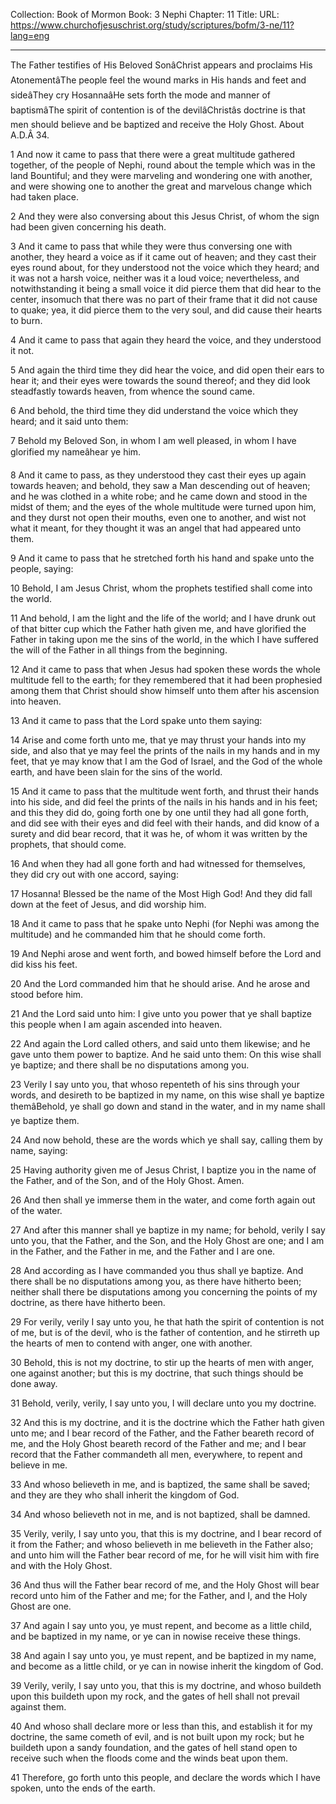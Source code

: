 Collection: Book of Mormon
Book: 3 Nephi
Chapter: 11
Title: 
URL: https://www.churchofjesuschrist.org/study/scriptures/bofm/3-ne/11?lang=eng

---

The Father testifies of His Beloved SonâChrist appears and proclaims His AtonementâThe people feel the wound marks in His hands and feet and sideâThey cry HosannaâHe sets forth the mode and manner of baptismâThe spirit of contention is of the devilâChristâs doctrine is that men should believe and be baptized and receive the Holy Ghost. About A.D.Â 34.

1 And now it came to pass that there were a great multitude gathered together, of the people of Nephi, round about the temple which was in the land Bountiful; and they were marveling and wondering one with another, and were showing one to another the great and marvelous change which had taken place.

2 And they were also conversing about this Jesus Christ, of whom the sign had been given concerning his death.

3 And it came to pass that while they were thus conversing one with another, they heard a voice as if it came out of heaven; and they cast their eyes round about, for they understood not the voice which they heard; and it was not a harsh voice, neither was it a loud voice; nevertheless, and notwithstanding it being a small voice it did pierce them that did hear to the center, insomuch that there was no part of their frame that it did not cause to quake; yea, it did pierce them to the very soul, and did cause their hearts to burn.

4 And it came to pass that again they heard the voice, and they understood it not.

5 And again the third time they did hear the voice, and did open their ears to hear it; and their eyes were towards the sound thereof; and they did look steadfastly towards heaven, from whence the sound came.

6 And behold, the third time they did understand the voice which they heard; and it said unto them:

7 Behold my Beloved Son, in whom I am well pleased, in whom I have glorified my nameâhear ye him.

8 And it came to pass, as they understood they cast their eyes up again towards heaven; and behold, they saw a Man descending out of heaven; and he was clothed in a white robe; and he came down and stood in the midst of them; and the eyes of the whole multitude were turned upon him, and they durst not open their mouths, even one to another, and wist not what it meant, for they thought it was an angel that had appeared unto them.

9 And it came to pass that he stretched forth his hand and spake unto the people, saying:

10 Behold, I am Jesus Christ, whom the prophets testified shall come into the world.

11 And behold, I am the light and the life of the world; and I have drunk out of that bitter cup which the Father hath given me, and have glorified the Father in taking upon me the sins of the world, in the which I have suffered the will of the Father in all things from the beginning.

12 And it came to pass that when Jesus had spoken these words the whole multitude fell to the earth; for they remembered that it had been prophesied among them that Christ should show himself unto them after his ascension into heaven.

13 And it came to pass that the Lord spake unto them saying:

14 Arise and come forth unto me, that ye may thrust your hands into my side, and also that ye may feel the prints of the nails in my hands and in my feet, that ye may know that I am the God of Israel, and the God of the whole earth, and have been slain for the sins of the world.

15 And it came to pass that the multitude went forth, and thrust their hands into his side, and did feel the prints of the nails in his hands and in his feet; and this they did do, going forth one by one until they had all gone forth, and did see with their eyes and did feel with their hands, and did know of a surety and did bear record, that it was he, of whom it was written by the prophets, that should come.

16 And when they had all gone forth and had witnessed for themselves, they did cry out with one accord, saying:

17 Hosanna! Blessed be the name of the Most High God! And they did fall down at the feet of Jesus, and did worship him.

18 And it came to pass that he spake unto Nephi (for Nephi was among the multitude) and he commanded him that he should come forth.

19 And Nephi arose and went forth, and bowed himself before the Lord and did kiss his feet.

20 And the Lord commanded him that he should arise. And he arose and stood before him.

21 And the Lord said unto him: I give unto you power that ye shall baptize this people when I am again ascended into heaven.

22 And again the Lord called others, and said unto them likewise; and he gave unto them power to baptize. And he said unto them: On this wise shall ye baptize; and there shall be no disputations among you.

23 Verily I say unto you, that whoso repenteth of his sins through your words, and desireth to be baptized in my name, on this wise shall ye baptize themâBehold, ye shall go down and stand in the water, and in my name shall ye baptize them.

24 And now behold, these are the words which ye shall say, calling them by name, saying:

25 Having authority given me of Jesus Christ, I baptize you in the name of the Father, and of the Son, and of the Holy Ghost. Amen.

26 And then shall ye immerse them in the water, and come forth again out of the water.

27 And after this manner shall ye baptize in my name; for behold, verily I say unto you, that the Father, and the Son, and the Holy Ghost are one; and I am in the Father, and the Father in me, and the Father and I are one.

28 And according as I have commanded you thus shall ye baptize. And there shall be no disputations among you, as there have hitherto been; neither shall there be disputations among you concerning the points of my doctrine, as there have hitherto been.

29 For verily, verily I say unto you, he that hath the spirit of contention is not of me, but is of the devil, who is the father of contention, and he stirreth up the hearts of men to contend with anger, one with another.

30 Behold, this is not my doctrine, to stir up the hearts of men with anger, one against another; but this is my doctrine, that such things should be done away.

31 Behold, verily, verily, I say unto you, I will declare unto you my doctrine.

32 And this is my doctrine, and it is the doctrine which the Father hath given unto me; and I bear record of the Father, and the Father beareth record of me, and the Holy Ghost beareth record of the Father and me; and I bear record that the Father commandeth all men, everywhere, to repent and believe in me.

33 And whoso believeth in me, and is baptized, the same shall be saved; and they are they who shall inherit the kingdom of God.

34 And whoso believeth not in me, and is not baptized, shall be damned.

35 Verily, verily, I say unto you, that this is my doctrine, and I bear record of it from the Father; and whoso believeth in me believeth in the Father also; and unto him will the Father bear record of me, for he will visit him with fire and with the Holy Ghost.

36 And thus will the Father bear record of me, and the Holy Ghost will bear record unto him of the Father and me; for the Father, and I, and the Holy Ghost are one.

37 And again I say unto you, ye must repent, and become as a little child, and be baptized in my name, or ye can in nowise receive these things.

38 And again I say unto you, ye must repent, and be baptized in my name, and become as a little child, or ye can in nowise inherit the kingdom of God.

39 Verily, verily, I say unto you, that this is my doctrine, and whoso buildeth upon this buildeth upon my rock, and the gates of hell shall not prevail against them.

40 And whoso shall declare more or less than this, and establish it for my doctrine, the same cometh of evil, and is not built upon my rock; but he buildeth upon a sandy foundation, and the gates of hell stand open to receive such when the floods come and the winds beat upon them.

41 Therefore, go forth unto this people, and declare the words which I have spoken, unto the ends of the earth.
